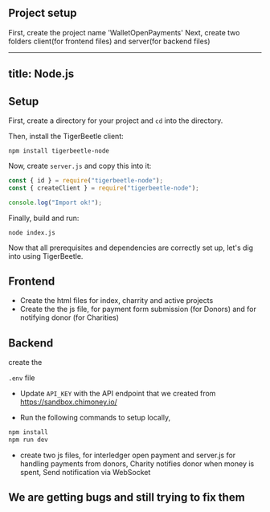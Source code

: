 ## Project setup

First, create the project name  'WalletOpenPayments'
Next, create two folders client(for frontend files) and server(for backend files)


---
title: Node.js
---

## Setup

First, create a directory for your project and `cd` into the directory.

Then, install the TigerBeetle client:

```console
npm install tigerbeetle-node
```

Now, create `server.js` and copy this into it:

```javascript
const { id } = require("tigerbeetle-node");
const { createClient } = require("tigerbeetle-node");

console.log("Import ok!");
```

Finally, build and run:

```console
node index.js
```

Now that all prerequisites and dependencies are correctly set
up, let's dig into using TigerBeetle.

## Frontend

- Create the html files for index, charrity and active projects
- Create the the js file, for payment form submission (for Donors) and for notifying donor (for Charities)

## Backend

create the 

```.env``` file

- Update `API_KEY` with the API endpoint that we created from https://sandbox.chimoney.io/

 - Run the following commands to setup locally,

```bash
npm install 
npm run dev
```
- create two js files, for interledger open payment and server.js for handling payments from donors, Charity notifies donor when money is spent, Send notification via WebSocket

## We are getting bugs and still trying to fix them


